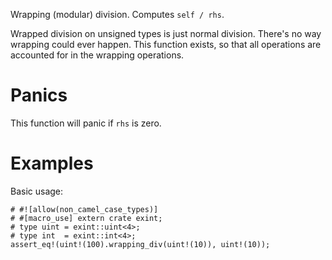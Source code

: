Wrapping (modular) division. Computes `self / rhs`.

Wrapped division on unsigned types is just normal division. There's no way
wrapping could ever happen. This function exists, so that all operations are
accounted for in the wrapping operations.

# Panics

This function will panic if `rhs` is zero.

# Examples

Basic usage:

```
# #![allow(non_camel_case_types)]
# #[macro_use] extern crate exint;
# type uint = exint::uint<4>;
# type int  = exint::int<4>;
assert_eq!(uint!(100).wrapping_div(uint!(10)), uint!(10));
```
